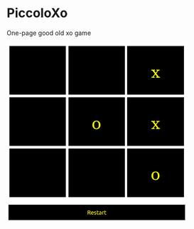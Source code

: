 # PiccoloXo
One-page good old xo game

![screenshot](https://github.com/sinaza/PiccoloXo/blob/master/screenshot.png)
